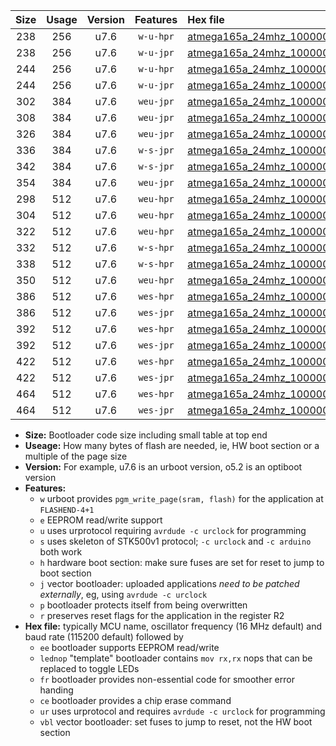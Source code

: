 |Size|Usage|Version|Features|Hex file|
|:-:|:-:|:-:|:-:|:--|
|238|256|u7.6|`w-u-hpr`|[atmega165a_24mhz_1000000bps_ur.hex](https://raw.githubusercontent.com/stefanrueger/urboot/main//atmega165a_24mhz_1000000bps_ur.hex)|
|238|256|u7.6|`w-u-jpr`|[atmega165a_24mhz_1000000bps_ur_vbl.hex](https://raw.githubusercontent.com/stefanrueger/urboot/main//atmega165a_24mhz_1000000bps_ur_vbl.hex)|
|244|256|u7.6|`w-u-hpr`|[atmega165a_24mhz_1000000bps_lednop_ur.hex](https://raw.githubusercontent.com/stefanrueger/urboot/main//atmega165a_24mhz_1000000bps_lednop_ur.hex)|
|244|256|u7.6|`w-u-jpr`|[atmega165a_24mhz_1000000bps_lednop_ur_vbl.hex](https://raw.githubusercontent.com/stefanrueger/urboot/main//atmega165a_24mhz_1000000bps_lednop_ur_vbl.hex)|
|302|384|u7.6|`weu-jpr`|[atmega165a_24mhz_1000000bps_ee_ur_vbl.hex](https://raw.githubusercontent.com/stefanrueger/urboot/main//atmega165a_24mhz_1000000bps_ee_ur_vbl.hex)|
|308|384|u7.6|`weu-jpr`|[atmega165a_24mhz_1000000bps_ee_lednop_ur_vbl.hex](https://raw.githubusercontent.com/stefanrueger/urboot/main//atmega165a_24mhz_1000000bps_ee_lednop_ur_vbl.hex)|
|326|384|u7.6|`weu-jpr`|[atmega165a_24mhz_1000000bps_ee_lednop_fr_ur_vbl.hex](https://raw.githubusercontent.com/stefanrueger/urboot/main//atmega165a_24mhz_1000000bps_ee_lednop_fr_ur_vbl.hex)|
|336|384|u7.6|`w-s-jpr`|[atmega165a_24mhz_1000000bps_vbl.hex](https://raw.githubusercontent.com/stefanrueger/urboot/main//atmega165a_24mhz_1000000bps_vbl.hex)|
|342|384|u7.6|`w-s-jpr`|[atmega165a_24mhz_1000000bps_lednop_vbl.hex](https://raw.githubusercontent.com/stefanrueger/urboot/main//atmega165a_24mhz_1000000bps_lednop_vbl.hex)|
|354|384|u7.6|`weu-jpr`|[atmega165a_24mhz_1000000bps_ee_lednop_fr_ce_ur_vbl.hex](https://raw.githubusercontent.com/stefanrueger/urboot/main//atmega165a_24mhz_1000000bps_ee_lednop_fr_ce_ur_vbl.hex)|
|298|512|u7.6|`weu-hpr`|[atmega165a_24mhz_1000000bps_ee_ur.hex](https://raw.githubusercontent.com/stefanrueger/urboot/main//atmega165a_24mhz_1000000bps_ee_ur.hex)|
|304|512|u7.6|`weu-hpr`|[atmega165a_24mhz_1000000bps_ee_lednop_ur.hex](https://raw.githubusercontent.com/stefanrueger/urboot/main//atmega165a_24mhz_1000000bps_ee_lednop_ur.hex)|
|322|512|u7.6|`weu-hpr`|[atmega165a_24mhz_1000000bps_ee_lednop_fr_ur.hex](https://raw.githubusercontent.com/stefanrueger/urboot/main//atmega165a_24mhz_1000000bps_ee_lednop_fr_ur.hex)|
|332|512|u7.6|`w-s-hpr`|[atmega165a_24mhz_1000000bps.hex](https://raw.githubusercontent.com/stefanrueger/urboot/main//atmega165a_24mhz_1000000bps.hex)|
|338|512|u7.6|`w-s-hpr`|[atmega165a_24mhz_1000000bps_lednop.hex](https://raw.githubusercontent.com/stefanrueger/urboot/main//atmega165a_24mhz_1000000bps_lednop.hex)|
|350|512|u7.6|`weu-hpr`|[atmega165a_24mhz_1000000bps_ee_lednop_fr_ce_ur.hex](https://raw.githubusercontent.com/stefanrueger/urboot/main//atmega165a_24mhz_1000000bps_ee_lednop_fr_ce_ur.hex)|
|386|512|u7.6|`wes-hpr`|[atmega165a_24mhz_1000000bps_ee.hex](https://raw.githubusercontent.com/stefanrueger/urboot/main//atmega165a_24mhz_1000000bps_ee.hex)|
|386|512|u7.6|`wes-jpr`|[atmega165a_24mhz_1000000bps_ee_vbl.hex](https://raw.githubusercontent.com/stefanrueger/urboot/main//atmega165a_24mhz_1000000bps_ee_vbl.hex)|
|392|512|u7.6|`wes-hpr`|[atmega165a_24mhz_1000000bps_ee_lednop.hex](https://raw.githubusercontent.com/stefanrueger/urboot/main//atmega165a_24mhz_1000000bps_ee_lednop.hex)|
|392|512|u7.6|`wes-jpr`|[atmega165a_24mhz_1000000bps_ee_lednop_vbl.hex](https://raw.githubusercontent.com/stefanrueger/urboot/main//atmega165a_24mhz_1000000bps_ee_lednop_vbl.hex)|
|422|512|u7.6|`wes-hpr`|[atmega165a_24mhz_1000000bps_ee_lednop_fr.hex](https://raw.githubusercontent.com/stefanrueger/urboot/main//atmega165a_24mhz_1000000bps_ee_lednop_fr.hex)|
|422|512|u7.6|`wes-jpr`|[atmega165a_24mhz_1000000bps_ee_lednop_fr_vbl.hex](https://raw.githubusercontent.com/stefanrueger/urboot/main//atmega165a_24mhz_1000000bps_ee_lednop_fr_vbl.hex)|
|464|512|u7.6|`wes-hpr`|[atmega165a_24mhz_1000000bps_ee_lednop_fr_ce.hex](https://raw.githubusercontent.com/stefanrueger/urboot/main//atmega165a_24mhz_1000000bps_ee_lednop_fr_ce.hex)|
|464|512|u7.6|`wes-jpr`|[atmega165a_24mhz_1000000bps_ee_lednop_fr_ce_vbl.hex](https://raw.githubusercontent.com/stefanrueger/urboot/main//atmega165a_24mhz_1000000bps_ee_lednop_fr_ce_vbl.hex)|

- **Size:** Bootloader code size including small table at top end
- **Useage:** How many bytes of flash are needed, ie, HW boot section or a multiple of the page size
- **Version:** For example, u7.6 is an urboot version, o5.2 is an optiboot version
- **Features:**
  + `w` urboot provides `pgm_write_page(sram, flash)` for the application at `FLASHEND-4+1`
  + `e` EEPROM read/write support
  + `u` uses urprotocol requiring `avrdude -c urclock` for programming
  + `s` uses skeleton of STK500v1 protocol; `-c urclock` and `-c arduino` both work
  + `h` hardware boot section: make sure fuses are set for reset to jump to boot section
  + `j` vector bootloader: uploaded applications *need to be patched externally*, eg, using `avrdude -c urclock`
  + `p` bootloader protects itself from being overwritten
  + `r` preserves reset flags for the application in the register R2
- **Hex file:** typically MCU name, oscillator frequency (16 MHz default) and baud rate (115200 default) followed by
  + `ee` bootloader supports EEPROM read/write
  + `lednop` "template" bootloader contains `mov rx,rx` nops that can be replaced to toggle LEDs
  + `fr` bootloader provides non-essential code for smoother error handing
  + `ce` bootloader provides a chip erase command
  + `ur` uses urprotocol and requires `avrdude -c urclock` for programming
  + `vbl` vector bootloader: set fuses to jump to reset, not the HW boot section
